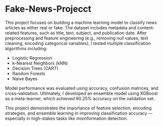 # Fake-News-Projecct
This project focuses on building a machine learning model to classify news articles as either real or fake. The dataset includes metadata and content-related features, such as title, text, subject, and publication date. After preprocessing and feature engineering (e.g., removing null values, text cleaning, encoding categorical variables), I tested multiple classification algorithms including:

- Logistic Regression
- k-Nearest Neighbors (kNN)
- Decision Trees (CART)
- Random Forests
- Naive Bayes

Model performance was evaluated using accuracy, confusion matrices, and cross-validation. Ultimately, I developed an ensemble model using XGBoost as a meta-learner, which achieved 90.25% accuracy on the validation set.

This project demonstrates the importance of feature selection, encoding strategies, and ensemble learning in improving classification accuracy — especially in high-stakes tasks like misinformation detection.
